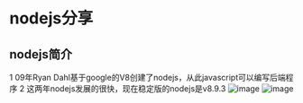 # nodejs分享
 ## nodejs简介
 1 09年Ryan Dahl基于google的V8创建了nodejs，从此javascript可以编写后端程序
 2 这两年nodejs发展的很快，现在稳定版的nodejs是v8.9.3
  ![image](./images/WechatIMG44.jpeg.jpeg)
  ![image](./images/WechatIMG45.jpeg.jpeg)

